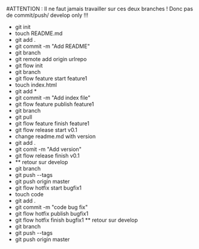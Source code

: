 #ATTENTION : Il ne faut jamais travailler sur ces deux branches ! Donc pas de commit/push/ develop only !!!

* git init
* touch  README.md
* git add .
* git commit -m "Add README"
* git branch
* git remote add origin  urlrepo
* git flow init
* git branch
* git flow feature start feature1
* touch index.html
* git add *
* git commit -m  "Add index file"
* git flow feature publish feature1
* git branch
* git pull
* git flow feature finish feature1
* git flow release start v0.1
* change readme.md with version
* git add .
* git comit -m "Add version"
* git flow release finish v0.1
* ** retour sur develop
* git branch
* git push --tags  
* git push origin master
* git flow hotfix start bugfix1
* touch  code
* git add .
* git commit -m "code bug fix"
* git flow hotfix publish bugfix1
* git flow hotfix finish bugfix1
** retour sur develop
* git branch
* git push --tags  
* git push origin master
